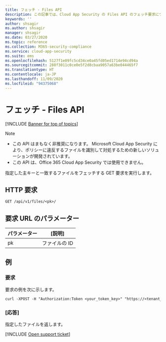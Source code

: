 ```yaml
---
title: フェッチ - Files API
description: この記事では、Cloud App Security の Files API のフェッチ要求について説明します。
keywords: ''
author: shsagir
ms.author: shsagir
manager: shsagir
ms.date: 03/27/2020
ms.topic: reference
ms.collection: M365-security-compliance
ms.service: cloud-app-security
ms.suite: ems
ms.openlocfilehash: 5127f1e09fc5cd34ce0a45fd05ed1714e94cd94a
ms.sourcegitcommit: 288f3011c0ce0e5f2d8cbaa9057a63be044465f7
ms.translationtype: HT
ms.contentlocale: ja-JP
ms.lasthandoff: 11/09/2020
ms.locfileid: "94375068"
---
```

# <a name="fetch---files-api"></a>フェッチ - Files API

[!INCLUDE [Banner for top of topics](includes/banner.md)]

> [!NOTE]
>
> - この API はまもなく非推奨になります。 Microsoft Cloud App Security により、ポリシーに違反するファイルを識別して対処するための新しいソリューションが開発されています。
> - この API は、Office 365 Cloud App Security では使用できません。

指定した主キーと一致するファイルをフェッチする GET 要求を実行します。

## <a name="http-request"></a>HTTP 要求

```rest
GET /api/v1/files/<pk>/
```

## <a name="request-url-parameters"></a>要求 URL のパラメーター

| パラメーター | [説明] |
| --- | --- |
| pk | ファイルの ID |

## <a name="example"></a>例

### <a name="request"></a>要求

要求の例を次に示します。

```rest
curl -XPOST -H "Authorization:Token <your_token_key>" "https://<tenant_id>.<tenant_region>.contoso.com/api/v1/files/<pk>/"
```

### <a name="response"></a>[応答]

指定したファイルを返します。

[!INCLUDE [Open support ticket](includes/support.md)]
